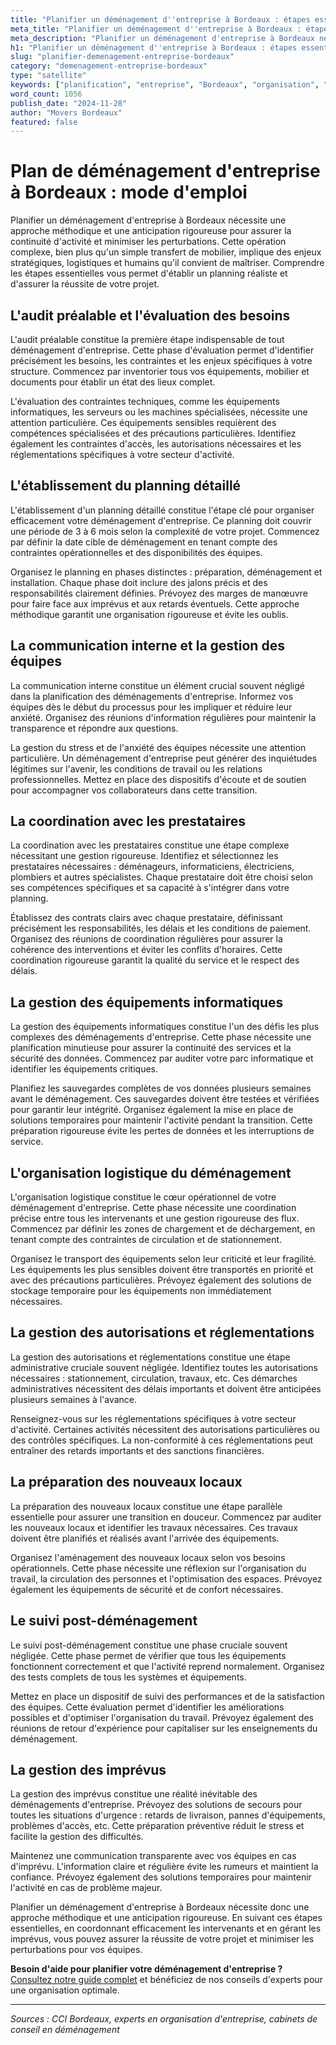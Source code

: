 ```yaml
---
title: "Planifier un déménagement d''entreprise à Bordeaux : étapes essentielles"
meta_title: "Planifier un déménagement d''entreprise à Bordeaux : étapes essentielles"
meta_description: "Planifier un déménagement d'entreprise à Bordeaux nécessite une approche méthodique et une anticipation rigoureuse pour assurer la continuité d'activi."
h1: "Planifier un déménagement d''entreprise à Bordeaux : étapes essentielles"
slug: "planifier-demenagement-entreprise-bordeaux"
category: "demenagement-entreprise-bordeaux"
type: "satellite"
keywords: ["planification", "entreprise", "Bordeaux", "organisation", "étapes"]
word_count: 1056
publish_date: "2024-11-28"
author: "Movers Bordeaux"
featured: false
---
```



# Plan de déménagement d'entreprise à Bordeaux : mode d'emploi

Planifier un déménagement d'entreprise à Bordeaux nécessite une approche méthodique et une anticipation rigoureuse pour assurer la continuité d'activité et minimiser les perturbations. Cette opération complexe, bien plus qu'un simple transfert de mobilier, implique des enjeux stratégiques, logistiques et humains qu'il convient de maîtriser. Comprendre les étapes essentielles vous permet d'établir un planning réaliste et d'assurer la réussite de votre projet.

## L'audit préalable et l'évaluation des besoins

L'audit préalable constitue la première étape indispensable de tout déménagement d'entreprise. Cette phase d'évaluation permet d'identifier précisément les besoins, les contraintes et les enjeux spécifiques à votre structure. Commencez par inventorier tous vos équipements, mobilier et documents pour établir un état des lieux complet.

L'évaluation des contraintes techniques, comme les équipements informatiques, les serveurs ou les machines spécialisées, nécessite une attention particulière. Ces équipements sensibles requièrent des compétences spécialisées et des précautions particulières. Identifiez également les contraintes d'accès, les autorisations nécessaires et les réglementations spécifiques à votre secteur d'activité.

## L'établissement du planning détaillé

L'établissement d'un planning détaillé constitue l'étape clé pour organiser efficacement votre déménagement d'entreprise. Ce planning doit couvrir une période de 3 à 6 mois selon la complexité de votre projet. Commencez par définir la date cible de déménagement en tenant compte des contraintes opérationnelles et des disponibilités des équipes.

Organisez le planning en phases distinctes : préparation, déménagement et installation. Chaque phase doit inclure des jalons précis et des responsabilités clairement définies. Prévoyez des marges de manœuvre pour faire face aux imprévus et aux retards éventuels. Cette approche méthodique garantit une organisation rigoureuse et évite les oublis.

## La communication interne et la gestion des équipes

La communication interne constitue un élément crucial souvent négligé dans la planification des déménagements d'entreprise. Informez vos équipes dès le début du processus pour les impliquer et réduire leur anxiété. Organisez des réunions d'information régulières pour maintenir la transparence et répondre aux questions.

La gestion du stress et de l'anxiété des équipes nécessite une attention particulière. Un déménagement d'entreprise peut générer des inquiétudes légitimes sur l'avenir, les conditions de travail ou les relations professionnelles. Mettez en place des dispositifs d'écoute et de soutien pour accompagner vos collaborateurs dans cette transition.

## La coordination avec les prestataires

La coordination avec les prestataires constitue une étape complexe nécessitant une gestion rigoureuse. Identifiez et sélectionnez les prestataires nécessaires : déménageurs, informaticiens, électriciens, plombiers et autres spécialistes. Chaque prestataire doit être choisi selon ses compétences spécifiques et sa capacité à s'intégrer dans votre planning.

Établissez des contrats clairs avec chaque prestataire, définissant précisément les responsabilités, les délais et les conditions de paiement. Organisez des réunions de coordination régulières pour assurer la cohérence des interventions et éviter les conflits d'horaires. Cette coordination rigoureuse garantit la qualité du service et le respect des délais.

## La gestion des équipements informatiques

La gestion des équipements informatiques constitue l'un des défis les plus complexes des déménagements d'entreprise. Cette phase nécessite une planification minutieuse pour assurer la continuité des services et la sécurité des données. Commencez par auditer votre parc informatique et identifier les équipements critiques.

Planifiez les sauvegardes complètes de vos données plusieurs semaines avant le déménagement. Ces sauvegardes doivent être testées et vérifiées pour garantir leur intégrité. Organisez également la mise en place de solutions temporaires pour maintenir l'activité pendant la transition. Cette préparation rigoureuse évite les pertes de données et les interruptions de service.

## L'organisation logistique du déménagement

L'organisation logistique constitue le cœur opérationnel de votre déménagement d'entreprise. Cette phase nécessite une coordination précise entre tous les intervenants et une gestion rigoureuse des flux. Commencez par définir les zones de chargement et de déchargement, en tenant compte des contraintes de circulation et de stationnement.

Organisez le transport des équipements selon leur criticité et leur fragilité. Les équipements les plus sensibles doivent être transportés en priorité et avec des précautions particulières. Prévoyez également des solutions de stockage temporaire pour les équipements non immédiatement nécessaires.

## La gestion des autorisations et réglementations

La gestion des autorisations et réglementations constitue une étape administrative cruciale souvent négligée. Identifiez toutes les autorisations nécessaires : stationnement, circulation, travaux, etc. Ces démarches administratives nécessitent des délais importants et doivent être anticipées plusieurs semaines à l'avance.

Renseignez-vous sur les réglementations spécifiques à votre secteur d'activité. Certaines activités nécessitent des autorisations particulières ou des contrôles spécifiques. La non-conformité à ces réglementations peut entraîner des retards importants et des sanctions financières.

## La préparation des nouveaux locaux

La préparation des nouveaux locaux constitue une étape parallèle essentielle pour assurer une transition en douceur. Commencez par auditer les nouveaux locaux et identifier les travaux nécessaires. Ces travaux doivent être planifiés et réalisés avant l'arrivée des équipements.

Organisez l'aménagement des nouveaux locaux selon vos besoins opérationnels. Cette phase nécessite une réflexion sur l'organisation du travail, la circulation des personnes et l'optimisation des espaces. Prévoyez également les équipements de sécurité et de confort nécessaires.

## Le suivi post-déménagement

Le suivi post-déménagement constitue une phase cruciale souvent négligée. Cette phase permet de vérifier que tous les équipements fonctionnent correctement et que l'activité reprend normalement. Organisez des tests complets de tous les systèmes et équipements.

Mettez en place un dispositif de suivi des performances et de la satisfaction des équipes. Cette évaluation permet d'identifier les améliorations possibles et d'optimiser l'organisation du travail. Prévoyez également des réunions de retour d'expérience pour capitaliser sur les enseignements du déménagement.

## La gestion des imprévus

La gestion des imprévus constitue une réalité inévitable des déménagements d'entreprise. Prévoyez des solutions de secours pour toutes les situations d'urgence : retards de livraison, pannes d'équipements, problèmes d'accès, etc. Cette préparation préventive réduit le stress et facilite la gestion des difficultés.

Maintenez une communication transparente avec vos équipes en cas d'imprévu. L'information claire et régulière évite les rumeurs et maintient la confiance. Prévoyez également des solutions temporaires pour maintenir l'activité en cas de problème majeur.

Planifier un déménagement d'entreprise à Bordeaux nécessite donc une approche méthodique et une anticipation rigoureuse. En suivant ces étapes essentielles, en coordonnant efficacement les intervenants et en gérant les imprévus, vous pouvez assurer la réussite de votre projet et minimiser les perturbations pour vos équipes.

**Besoin d'aide pour planifier votre déménagement d'entreprise ?** [Consultez notre guide complet](/blog/demenagement-entreprise-bordeaux/demenagement-entreprise-bordeaux-guide) et bénéficiez de nos conseils d'experts pour une organisation optimale.

---

*Sources : CCI Bordeaux, experts en organisation d'entreprise, cabinets de conseil en déménagement*
